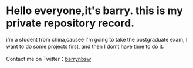 # Hello everyone,it's barry. this is my private repository record.

 i'm a student from china,causee I'm going to take the postgraduate exam, I want to do some projects first, and then I don't have time to do it。

Contact me on Twitter：[barrynbsw](https://twitter.com/barrynbsw?s=09)


<!---
Barrynbsw/Barrynbsw is a ✨ special ✨ repository because its `README.md` (this file) appears on your GitHub profile.
You can click the Preview link to take a look at your changes.
--->
